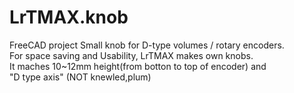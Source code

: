 # LrTMAX.knob
FreeCAD project Small knob for D-type volumes / rotary encoders.  
For space saving and Usability, LrTMAX makes own knobs.  
It maches 10~12mm height(from botton to top of encoder) and  
"D type axis" (NOT knewled,plum)
